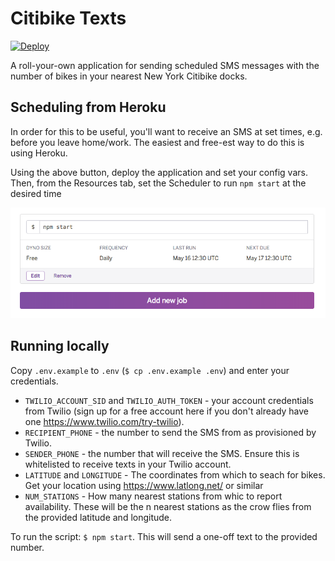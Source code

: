 # Citibike Texts

[![Deploy](https://www.herokucdn.com/deploy/button.svg)](https://heroku.com/deploy)

A roll-your-own application for sending scheduled SMS messages with the number of bikes in your nearest New York Citibike docks.

## Scheduling from Heroku

In order for this to be useful, you'll want to receive an SMS at set times, e.g. before you leave home/work. The easiest and free-est way to do this is using Heroku.

Using the above button, deploy the application and set your config vars. Then, from the Resources tab, set the Scheduler to run `npm start` at the desired time

![Heroku Scheduler](img/scheduler.png)

## Running locally

Copy `.env.example` to `.env` (`$ cp .env.example .env`) and enter your credentials.

- `TWILIO_ACCOUNT_SID` and `TWILIO_AUTH_TOKEN` - your account credentials from Twilio (sign up for a free account here if you don't already have one https://www.twilio.com/try-twilio).
- `RECIPIENT_PHONE` - the number to send the SMS from as provisioned by Twilio.
- `SENDER_PHONE` - the number that will receive the SMS. Ensure this is whitelisted to receive texts in your Twilio account.
- `LATITUDE` and `LONGITUDE` - The coordinates from which to seach for bikes. Get your location using https://www.latlong.net/ or similar
- `NUM_STATIONS` - How many nearest stations from whic to report availability. These will be the n nearest stations as the crow flies from the provided latitude and longitude.

To run the script: `$ npm start`. This will send a one-off text to the provided number.

